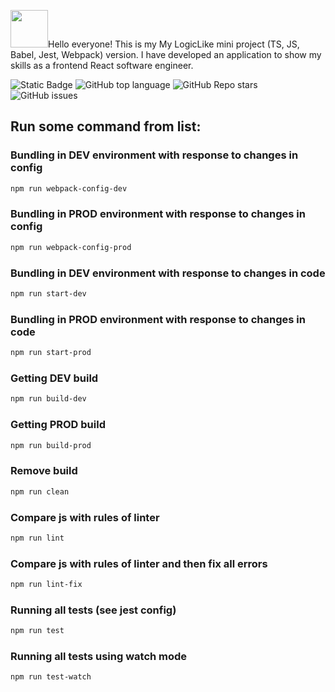 <img src="https://github.com/Idzanamix/MirrorReddit/assets/161015715/bc804b37-484c-4921-9faa-05acc33a4178" width="60" />Hello everyone! This is my My LogicLike mini project (TS, JS, Babel, Jest, Webpack) version. 
I have developed an application to show my skills as a frontend React software engineer.

![Static Badge](https://img.shields.io/badge/Idzanamix-logiclike-logiclike)
![GitHub top language](https://img.shields.io/github/languages/top/Idzanamix/logiclike)
![GitHub Repo stars](https://img.shields.io/github/stars/Idzanamix/logiclike)
![GitHub issues](https://img.shields.io/github/issues/Idzanamix/logiclike)

## Run some command from list:

### Bundling in DEV environment with response to changes in config

```bash
npm run webpack-config-dev
```

### Bundling in PROD environment with response to changes in config

```bash
npm run webpack-config-prod
```

### Bundling in DEV environment with response to changes in code

```bash
npm run start-dev
```

### Bundling in PROD environment with response to changes in code

```bash
npm run start-prod
```

### Getting DEV build

```bash
npm run build-dev
```

### Getting PROD build

```bash
npm run build-prod
```

### Remove build

```bash
npm run clean
```

### Compare js with rules of linter

```bash
npm run lint
```

### Compare js with rules of linter and then fix all errors

```bash
npm run lint-fix
```

### Running all tests (see jest config)

```bash
npm run test
```

### Running all tests using watch mode

```bash
npm run test-watch
```

 
 
